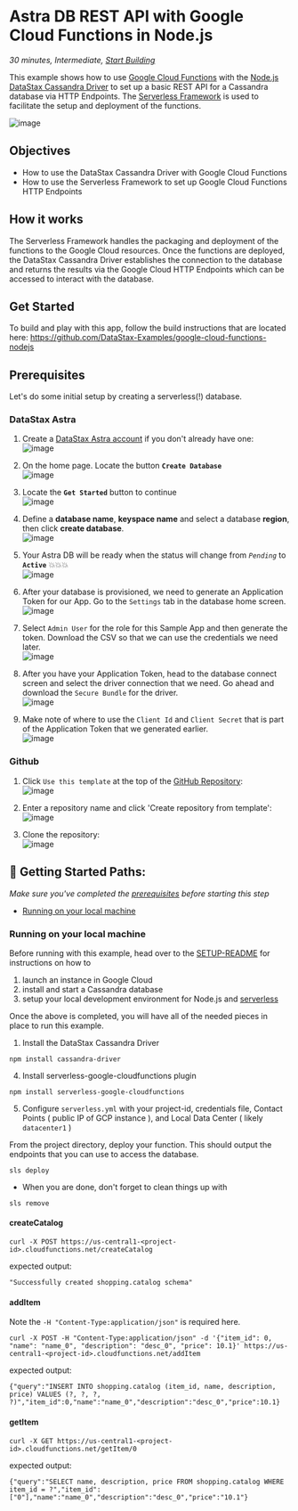 <!--- STARTEXCLUDE --->
<h1><a class="anchor" aria-hidden="true" id="astra-db-rest-api-with-google-cloud-functions-in-node-js"> </a>Astra DB REST API with Google Cloud Functions in Node.js</h1>
<p><em>30 minutes, Intermediate, <a href="https://github.com/DataStax-Examples/google-cloud-functions-nodejs#prerequisites" target="_blank">Start Building</a></em></p>
<p>This example shows how to use <a href="https://cloud.google.com/functions/" target="_blank">Google Cloud Functions</a> with the <a href="https://docs.datastax.com/en/developer/nodejs-driver/latest">Node.js DataStax Cassandra Driver</a> to set up a basic REST API for a Cassandra database via HTTP Endpoints. The <a href="https://serverless.com/">Serverless Framework</a> is used to facilitate the setup and deployment of the functions.</p>
<!--- ENDEXCLUDE --->
<p><img src="https://raw.githubusercontent.com/DataStax-Examples/sample-app-template/master/screenshots/astra-sample-app-default.png" alt="image" /></p>
<h2><a class="anchor" aria-hidden="true" id="objectives"> </a>Objectives</h2>
<ul>
<li>How to use the DataStax Cassandra Driver with Google Cloud Functions</li>
<li>How to use the Serverless Framework to set up Google Cloud Functions HTTP Endpoints</li>
</ul>
<h2><a class="anchor" aria-hidden="true" id="how-it-works"> </a>How it works</h2>
<p>The Serverless Framework handles the packaging and deployment of the functions to the Google Cloud resources. Once the functions are deployed, the DataStax Cassandra Driver establishes the connection to the database and returns the results via the Google Cloud HTTP Endpoints which can be accessed to interact with the database.</p>
<h2><a class="anchor" aria-hidden="true" id="get-started"> </a>Get Started</h2>
<p>To build and play with this app, follow the build instructions that are located here: <a href="https://github.com/DataStax-Examples/google-cloud-functions-nodejs#prerequisites" target="_blank">https://github.com/DataStax-Examples/google-cloud-functions-nodejs</a></p>
<!--- STARTEXCLUDE --->
<h2><a class="anchor" aria-hidden="true" id="prerequisites"> </a>Prerequisites</h2>
<p>Let's do some initial setup by creating a serverless(!) database.</p>
<h3><a class="anchor" aria-hidden="true" id="datastax-astra"> </a>DataStax Astra</h3>
<!--- enter a unique UTM_CODE for your sample app below --->
<ol>
<li>
<p>Create a <a href="https://dtsx.io/3jENJkP" target="_blank">DataStax Astra account</a> if you don't already have one:<br />
<img src="https://raw.githubusercontent.com/DataStax-Examples/sample-app-template/master/screenshots/astra-register-basic-auth.png" alt="image" /></p>
</li>
<li>
<p>On the home page. Locate the button <strong><code>Create Database</code></strong><br />
<img src="https://raw.githubusercontent.com/DataStax-Examples/sample-app-template/master/screenshots/astra-dashboard.png" alt="image" /></p>
</li>
<li>
<p>Locate the <strong><code>Get Started</code></strong> button to continue<br />
<img src="https://raw.githubusercontent.com/DataStax-Examples/sample-app-template/master/screenshots/astra-select-plan.png" alt="image" /></p>
</li>
<li>
<p>Define a <strong>database name</strong>, <strong>keyspace name</strong> and select a database <strong>region</strong>, then click <strong>create database</strong>.<br />
<img src="https://raw.githubusercontent.com/DataStax-Examples/sample-app-template/master/screenshots/astra-create-db.png" alt="image" /></p>
</li>
<li>
<p>Your Astra DB will be ready when the status will change from <em><code>Pending</code></em> to <strong><code>Active</code></strong> 💥💥💥<br />
<img src="https://raw.githubusercontent.com/DataStax-Examples/sample-app-template/master/screenshots/astra-db-active.png" alt="image" /></p>
</li>
<li>
<p>After your database is provisioned, we need to generate an Application Token for our App. Go to the <code>Settings</code> tab in the database home screen.<br />
<img src="https://raw.githubusercontent.com/DataStax-Examples/sample-app-template/master/screenshots/astra-db-settings.png" alt="image" /></p>
</li>
<li>
<p>Select <code>Admin User</code> for the role for this Sample App and then generate the token. Download the CSV so that we can use the credentials we need later.<br />
<img src="https://raw.githubusercontent.com/DataStax-Examples/sample-app-template/master/screenshots/astra-db-settings-token.png" alt="image" /></p>
</li>
<li>
<p>After you have your Application Token, head to the database connect screen and select the driver connection that we need. Go ahead and download the <code>Secure Bundle</code> for the driver.<br />
<img src="https://raw.githubusercontent.com/DataStax-Examples/sample-app-template/master/screenshots/astra-db-connect-bundle.png" alt="image" /></p>
</li>
<li>
<p>Make note of where to use the <code>Client Id</code> and <code>Client Secret</code> that is part of the Application Token that we generated earlier.<br />
<img src="https://raw.githubusercontent.com/DataStax-Examples/sample-app-template/master/screenshots/astra-db-connect-bundle-driver.png" alt="image" /></p>
</li>
</ol>
<h3><a class="anchor" aria-hidden="true" id="github"> </a>Github</h3>
<ol>
<li>
<p>Click <code>Use this template</code> at the top of the <a href="https://github.com/DataStax-Examples/google-cloud-functions-nodejs" target="_blank">GitHub Repository</a>:<br />
<img src="https://raw.githubusercontent.com/DataStax-Examples/sample-app-template/master/screenshots/github-use-template.png" alt="image" /></p>
</li>
<li>
<p>Enter a repository name and click 'Create repository from template':<br />
<img src="https://raw.githubusercontent.com/DataStax-Examples/sample-app-template/master/screenshots/github-create-repository.png" alt="image" /></p>
</li>
<li>
<p>Clone the repository:<br />
<img src="https://raw.githubusercontent.com/DataStax-Examples/sample-app-template/master/screenshots/github-clone.png" alt="image" /></p>
</li>
</ol>
<h2><a class="anchor" aria-hidden="true" id="getting-started-paths"> </a>🚀 Getting Started Paths:</h2>
<p><em>Make sure you've completed the <a href="#prerequisites" target="_blank">prerequisites</a> before starting this step</em></p>
<ul>
<li><a href="#running-on-your-local-machine" target="_blank">Running on your local machine</a></li>
</ul>
<h3><a class="anchor" aria-hidden="true" id="running-on-your-local-machine"> </a>Running on your local machine</h3>
<p>Before running with this example, head over to the <a href="https://raw.githubusercontent.com/DataStax-Examples/google-cloud-functions-nodejs/master/SETUP-README.md" target="_blank">SETUP-README</a> for instructions on how to</p>
<ol>
<li>launch an instance in Google Cloud</li>
<li>install and start a Cassandra database</li>
<li>setup your local development environment for Node.js and <a href="https://serverless.com" target="_blank">serverless</a></li>
</ol>
<p>Once the above is completed, you will have all of the needed pieces in place to run this example.</p>
<ol>
<li>Install the DataStax Cassandra Driver</li>
</ol>
<pre lang="sh"><code>npm install cassandra-driver
</code></pre>
<ol start="4">
<li>Install serverless-google-cloudfunctions plugin</li>
</ol>
<pre lang="sh"><code>npm install serverless-google-cloudfunctions
</code></pre>
<ol start="5">
<li>Configure <code>serverless.yml</code> with your project-id, credentials file, Contact Points ( public IP of GCP instance ), and Local Data Center ( likely <code>datacenter1</code> )</li>
</ol>
<p>From the project directory, deploy your function. This should output the endpoints that you can use to access the database.</p>
<pre lang="sh"><code>sls deploy
</code></pre>
<ul>
<li>When you are done, don't forget to clean things up with</li>
</ul>
<pre><code>sls remove
</code></pre>
<h4><a class="anchor" aria-hidden="true" id="createcatalog"> </a>createCatalog</h4>
<pre lang="sh"><code>curl -X POST https://us-central1-&lt;project-id&gt;.cloudfunctions.net/createCatalog
</code></pre>
<p>expected output:</p>
<pre lang="sh"><code>&quot;Successfully created shopping.catalog schema&quot;
</code></pre>
<h4><a class="anchor" aria-hidden="true" id="additem"> </a>addItem</h4>
<p>Note the <code>-H &quot;Content-Type:application/json&quot;</code> is required here.</p>
<pre lang="sh"><code>curl -X POST -H &quot;Content-Type:application/json&quot; -d '{&quot;item_id&quot;: 0, &quot;name&quot;: &quot;name_0&quot;, &quot;description&quot;: &quot;desc_0&quot;, &quot;price&quot;: 10.1}' https://us-central1-&lt;project-id&gt;.cloudfunctions.net/addItem
</code></pre>
<p>expected output:</p>
<pre lang="sh"><code>{&quot;query&quot;:&quot;INSERT INTO shopping.catalog (item_id, name, description, price) VALUES (?, ?, ?, ?)&quot;,&quot;item_id&quot;:0,&quot;name&quot;:&quot;name_0&quot;,&quot;description&quot;:&quot;desc_0&quot;,&quot;price&quot;:10.1}
</code></pre>
<h4><a class="anchor" aria-hidden="true" id="getitem"> </a>getItem</h4>
<pre lang="sh"><code>curl -X GET https://us-central1-&lt;project-id&gt;.cloudfunctions.net/getItem/0
</code></pre>
<p>expected output:</p>
<pre lang="sh"><code>{&quot;query&quot;:&quot;SELECT name, description, price FROM shopping.catalog WHERE item_id = ?&quot;,&quot;item_id&quot;:[&quot;0&quot;],&quot;name&quot;:&quot;name_0&quot;,&quot;description&quot;:&quot;desc_0&quot;,&quot;price&quot;:&quot;10.1&quot;}
</code></pre>
<!--- ENDEXCLUDE --->
